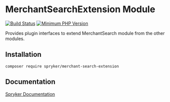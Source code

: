 # MerchantSearchExtension Module
[![Build Status](https://travis-ci.org/spryker/merchant-search-extension.svg)](https://travis-ci.org/spryker/merchant-search-extension)
[![Minimum PHP Version](https://img.shields.io/badge/php-%3E%3D%207.3-8892BF.svg)](https://php.net/)

Provides plugin interfaces to extend MerchantSearch module from the other modules.

## Installation

```
composer require spryker/merchant-search-extension
```

## Documentation

[Spryker Documentation](https://documentation.spryker.com/module_guide/overview.htm)
